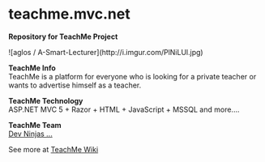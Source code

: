 teachme.mvc.net
===============

<p><b>Repository for TeachMe Project</b></p>
![aglos / A-Smart-Lecturer](http://i.imgur.com/PlNiLUl.jpg)
<p>
<b>TeachMe Info</b><br>
TeachMe is a platform for everyone who is looking for a private teacher or wants to advertise himself as a teacher.
</p>

<p>
<b>TeachMe Technology</b><br>
ASP.NET MVC 5 + Razor + HTML + JavaScript + MSSQL and more....
</p>


<b>TeachMe Team</b><br>
[Dev Ninjas ...](https://github.com/matrostik/teachme.mvc.net/wiki/Team)</p>

See more at [TeachMe Wiki](https://github.com/matrostik/teachme.mvc.net/wiki)

